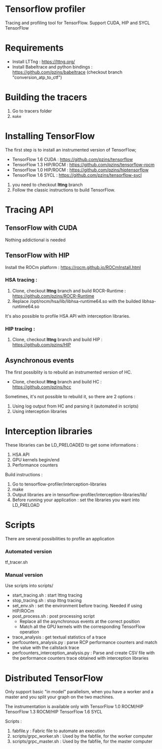 # Tensorflow profiler
Tracing and profiling tool for TensorFlow.
Support CUDA, HIP and SYCL TensorFlow

# Requirements
- Install LTTng : https://lttng.org/
- Install Babeltrace and python bindings : https://github.com/pzins/babeltrace (checkout branch "conversion_atp_to_ctf")

# Building the tracers
1. Go to tracers folder
2. `make`

# Installing TensorFlow
The first step is to install an instrumented version of TensorFlow;
- TensorFlow 1.6 CUDA : https://github.com/pzins/tensorflow
- TensorFlow 1.3 HIP/ROCM : https://github.com/pzins/tensorflow-rocm
- TensorFlow 1.0 HIP/ROCM : https://github.com/pzins/hiptensorflow
- TensorFlow 1.6 SYCL : https://github.com/pzins/tensorflow-sycl

1. you need to checkout __lttng__ branch
2. Follow the classic instructions to build TensorFlow.

# Tracing API
## TensorFlow with CUDA
Nothing addictional is needed

## TensorFlow with HIP
Install the ROCm platform : https://rocm.github.io/ROCmInstall.html

### HSA tracing :
1. Clone, checkout __lttng__ branch and build ROCR-Runtime : https://github.com/pzins/ROCR-Runtime
2. Replace /opt/rocm/hsa/lib/libhsa-runtime64.so with the builded libhsa-runtime64.so

It's also possible to profile HSA API with interception libraries.

### HIP tracing :
1. Clone, checkout __lttng__ branch and build HIP : https://github.com/pzins/HIP



## Asynchronous events
The first possiblity is to rebuild an instrumented version of HC.
- Clone, checkout __lttng__ branch and build HC : https://github.com/pzins/hcc

Sometimes, it's not possible to rebuild it, so there are 2 options :
1. Using log output from HC and parsing it (automated in scripts)
2. Using interception libraries


# Interception libraries
These libraries can be LD_PRELOADED to get some informations :
1. HSA API
2. GPU kernels begin/end
3. Performance counters

Build instructions :
1. Go to tensorflow-profiler/interception-libraries
2. make
3. Output libraries are in tensorflow-profiler/interception-libraries/lib/
4. Before running your application : set the libraries you want into LD_PRELOAD


# Scripts
There are several possibilities to profile an application

### Automated version
tf_tracer.sh

### Manual version
Use scripts into scripts/

- start_tracing.sh : start lttng tracing
- stop_tracing.sh : stop lttng tracing
- set_env.sh : set the environment before tracing. Needed if using HIP/ROCm
- post_process.sh : post processing script
    - Replace all the asynchronous events at the correct position
    - Match all the GPU kernels with the corresponding TensorFlow operation
- trace_analysis : get textual statistics of a trace
- perfcounters_analysis.py : parse RCP performance counters and match the value with the callstack trace
- perfcounters_interception_analysis.py : Parse and create CSV file with the performance counters trace obtained with interception libraries



# Distributed TensorFlow
Only support basic "in model" parallelism, when you have a worker and a master and you split your graph on the two machines.

The instrumentation is available only with
TensorFlow 1.0 ROCM/HIP
TensorFlow 1.3 ROCM/HIP
TensorFlow 1.6 SYCL

Scripts :
1. fabfile.y : Fabric file to automate an execution
2. scripts/grpc_worker.sh : Used by the fabfile, for the worker computer
2. scripts/grpc_master.sh : Used by the fabfile, for the master computer

